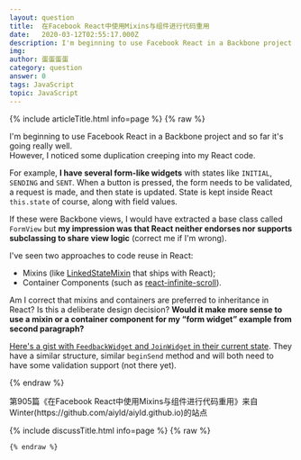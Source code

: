```yaml
---
layout: question
title:  在Facebook React中使用Mixins与组件进行代码重用
date:   2020-03-12T02:55:17.000Z
description: I'm beginning to use Facebook React in a Backbone project and so far it's goi...
img: 
author: 蛋蛋蛋蛋
category: question
answer: 0
tags: JavaScript
topic: JavaScript
---
```

<div class="article-root">
  <div class="article">
    {% include articleTitle.html info=page %}
    {% raw %}
    <div class="article-content"><p>I'm beginning to use Facebook React in a Backbone project and so far it's going really well.<br>
However, I noticed some duplication creeping into my React code.</p>

<p>For example, <strong>I have several form-like widgets</strong> with states like <code>INITIAL</code>, <code>SENDING</code> and <code>SENT</code>. When a button is pressed, the form needs to be validated, a request is made, and then state is updated. State is kept inside React <code>this.state</code> of course, along with field values.</p>

<p>If these were Backbone views, I would have extracted a base class called <code>FormView</code> but <strong>my impression was that React neither endorses nor supports subclassing to share view logic</strong> (correct me if I'm wrong).</p>

<p>I've seen two approaches to code reuse in React:</p>

<ul>
<li>Mixins (like <a href="http://facebook.github.io/react/docs/two-way-binding-helpers.html" rel="noreferrer">LinkedStateMixin</a> that ships with React);</li>
<li>Container Components  (such as <a href="https://github.com/guillaumervls/react-infinite-scroll" rel="noreferrer">react-infinite-scroll</a>).</li>
</ul>

<p>Am I correct that mixins and containers are preferred to inheritance in React?  Is this a deliberate design decision?  <strong>Would it make more sense to use a mixin or a container component for my “form widget” example from second paragraph?</strong></p>

<p><a href="https://gist.github.com/gaearon/9070604" rel="noreferrer">Here's a gist with <code>FeedbackWidget</code> and <code>JoinWidget</code> in their current state</a>. They have a similar structure, similar <code>beginSend</code> method and will both need to have some validation support (not there yet).</p></div>
    {% endraw %}
  </div>
  <p class="winter_mark">第905篇《在Facebook React中使用Mixins与组件进行代码重用》来自Winter(https://github.com/aiyld/aiyld.github.io)的站点</p>
  <div class="discuss-wrapper">
    {% include discussTitle.html info=page %}
    {% raw %}
    
    {% endraw %}
  </div>
<div>
